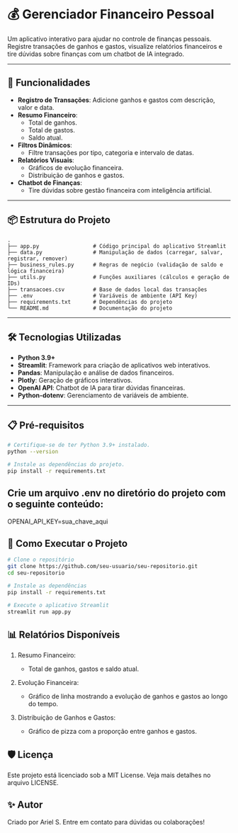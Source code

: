 # 💰 Gerenciador Financeiro Pessoal

Um aplicativo interativo para ajudar no controle de finanças pessoais. Registre transações de ganhos e gastos, visualize relatórios financeiros e tire dúvidas sobre finanças com um chatbot de IA integrado.

---

## 🚀 Funcionalidades

- **Registro de Transações**: Adicione ganhos e gastos com descrição, valor e data.
- **Resumo Financeiro**:
  - Total de ganhos.
  - Total de gastos.
  - Saldo atual.
- **Filtros Dinâmicos**:
  - Filtre transações por tipo, categoria e intervalo de datas.
- **Relatórios Visuais**:
  - Gráficos de evolução financeira.
  - Distribuição de ganhos e gastos.
- **Chatbot de Finanças**:
  - Tire dúvidas sobre gestão financeira com inteligência artificial.

---

## 📦 Estrutura do Projeto

```plaintext
.
├── app.py                 # Código principal do aplicativo Streamlit
├── data.py                # Manipulação de dados (carregar, salvar, registrar, remover)
├── business_rules.py      # Regras de negócio (validação de saldo e lógica financeira)
├── utils.py               # Funções auxiliares (cálculos e geração de IDs)
├── transacoes.csv         # Base de dados local das transações
├── .env                   # Variáveis de ambiente (API Key)
├── requirements.txt       # Dependências do projeto
└── README.md              # Documentação do projeto
```
---

## 🛠️ Tecnologias Utilizadas

- **Python 3.9+**
- **Streamlit**: Framework para criação de aplicativos web interativos.
- **Pandas**: Manipulação e análise de dados financeiros.
- **Plotly**: Geração de gráficos interativos.
- **OpenAI API**: Chatbot de IA para tirar dúvidas financeiras.
- **Python-dotenv**: Gerenciamento de variáveis de ambiente.

---

## 📋 Pré-requisitos

```bash
# Certifique-se de ter Python 3.9+ instalado.
python --version

# Instale as dependências do projeto.
pip install -r requirements.txt
```
## Crie um arquivo .env no diretório do projeto com o seguinte conteúdo:
OPENAI_API_KEY=sua_chave_aqui

## 🚀 Como Executar o Projeto

```bash
# Clone o repositório
git clone https://github.com/seu-usuario/seu-repositorio.git
cd seu-repositorio

# Instale as dependências
pip install -r requirements.txt

# Execute o aplicativo Streamlit
streamlit run app.py
```

## 📊 Relatórios Disponíveis
1. Resumo Financeiro:
   - Total de ganhos, gastos e saldo atual.

2. Evolução Financeira:
   - Gráfico de linha mostrando a evolução de ganhos e gastos ao longo do tempo.

3. Distribuição de Ganhos e Gastos:
   - Gráfico de pizza com a proporção entre ganhos e gastos.

## 🛡️ Licença
Este projeto está licenciado sob a MIT License. 
Veja mais detalhes no arquivo LICENSE.

## ✨ Autor
Criado por Ariel S. Entre em contato para dúvidas ou colaborações!